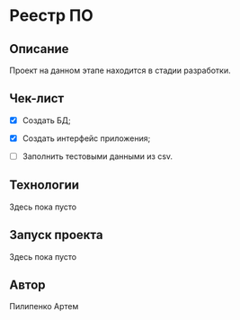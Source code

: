 # Реестр ПО

## Описание

Проект на данном этапе находится в стадии разработки.

## Чек-лист

- [x] Создать БД;

- [x] Создать интерфейс приложения;

- [ ] Заполнить тестовыми данными из csv.

## Технологии

Здесь пока пусто

## Запуск проекта

Здесь пока пусто

## Автор

Пилипенко Артем
